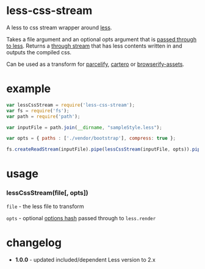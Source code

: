 less-css-stream
===============

A less to css stream wrapper around [less](https://github.com/less/less.js).

Takes a file argument and an optional opts argument that is [passed through to less](http://lesscss.org/#using-less-configuration). Returns a [through stream](https://github.com/dominictarr/through) that has less contents written in and outputs the compiled css.

Can be used as a transform for [parcelify](https://github.com/rotundasoftware/parcelify), [cartero](https://github.com/rotundasoftware/cartero) or [browserify-assets](https://github.com/jsdf/browserify-assets).

# example
```javascript
var lessCssStream = require('less-css-stream');
var fs = require('fs');
var path = require('path');

var inputFile = path.join(__dirname, "sampleStyle.less");

var opts = { paths : ['./vendor/bootstrap'], compress: true };

fs.createReadStream(inputFile).pipe(lessCssStream(inputFile, opts)).pipe(process.stdout);
```

# usage

### lessCssStream(file[, opts])

`file` - the less file to transform

`opts` - optional [options hash](http://lesscss.org/#using-less-configuration) passed through to `less.render`


# changelog

- **1.0.0** - updated included/dependent Less version to 2.x
